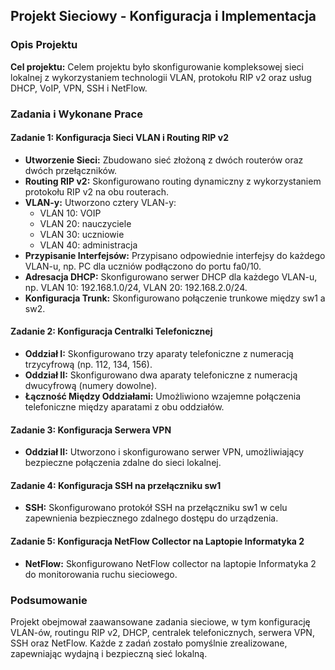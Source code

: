 ## Projekt Sieciowy - Konfiguracja i Implementacja

### Opis Projektu

**Cel projektu:** Celem projektu było skonfigurowanie kompleksowej sieci lokalnej z wykorzystaniem technologii VLAN, protokołu RIP v2 oraz usług DHCP, VoIP, VPN, SSH i NetFlow.

### Zadania i Wykonane Prace

#### Zadanie 1: Konfiguracja Sieci VLAN i Routing RIP v2
- **Utworzenie Sieci:** Zbudowano sieć złożoną z dwóch routerów oraz dwóch przełączników.
- **Routing RIP v2:** Skonfigurowano routing dynamiczny z wykorzystaniem protokołu RIP v2 na obu routerach.
- **VLAN-y:** Utworzono cztery VLAN-y:
  - VLAN 10: VOIP
  - VLAN 20: nauczyciele
  - VLAN 30: uczniowie
  - VLAN 40: administracja
- **Przypisanie Interfejsów:** Przypisano odpowiednie interfejsy do każdego VLAN-u, np. PC dla uczniów podłączono do portu fa0/10.
- **Adresacja DHCP:** Skonfigurowano serwer DHCP dla każdego VLAN-u, np. VLAN 10: 192.168.1.0/24, VLAN 20: 192.168.2.0/24.
- **Konfiguracja Trunk:** Skonfigurowano połączenie trunkowe między sw1 a sw2.

#### Zadanie 2: Konfiguracja Centralki Telefonicznej 
- **Oddział I:** Skonfigurowano trzy aparaty telefoniczne z numeracją trzycyfrową (np. 112, 134, 156).
- **Oddział II:** Skonfigurowano dwa aparaty telefoniczne z numeracją dwucyfrową (numery dowolne).
- **Łączność Między Oddziałami:** Umożliwiono wzajemne połączenia telefoniczne między aparatami z obu oddziałów.

#### Zadanie 3: Konfiguracja Serwera VPN 
- **Oddział II:** Utworzono i skonfigurowano serwer VPN, umożliwiający bezpieczne połączenia zdalne do sieci lokalnej.

#### Zadanie 4: Konfiguracja SSH na przełączniku sw1 
- **SSH:** Skonfigurowano protokół SSH na przełączniku sw1 w celu zapewnienia bezpiecznego zdalnego dostępu do urządzenia.

#### Zadanie 5: Konfiguracja NetFlow Collector na Laptopie Informatyka 2 
- **NetFlow:** Skonfigurowano NetFlow collector na laptopie Informatyka 2 do monitorowania ruchu sieciowego.

### Podsumowanie

Projekt obejmował zaawansowane zadania sieciowe, w tym konfigurację VLAN-ów, routingu RIP v2, DHCP, centralek telefonicznych, serwera VPN, SSH oraz NetFlow. Każde z zadań zostało pomyślnie zrealizowane, zapewniając wydajną i bezpieczną sieć lokalną.

